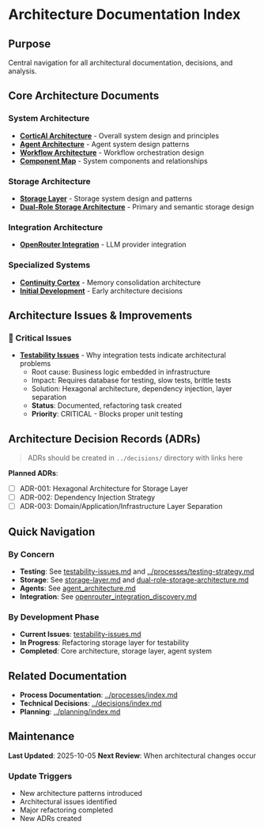 # Architecture Documentation Index

## Purpose
Central navigation for all architectural documentation, decisions, and analysis.

## Core Architecture Documents

### System Architecture
- **[CorticAI Architecture](./corticai_architecture.md)** - Overall system design and principles
- **[Agent Architecture](./agent_architecture.md)** - Agent system design patterns
- **[Workflow Architecture](./workflow_architecture.md)** - Workflow orchestration design
- **[Component Map](./component_map.md)** - System components and relationships

### Storage Architecture
- **[Storage Layer](./storage-layer.md)** - Storage system design and patterns
- **[Dual-Role Storage Architecture](./dual-role-storage-architecture.md)** - Primary and semantic storage design

### Integration Architecture
- **[OpenRouter Integration](./openrouter_integration_discovery.md)** - LLM provider integration

### Specialized Systems
- **[Continuity Cortex](./continuity-cortex/)** - Memory consolidation architecture
- **[Initial Development](./initial-development/)** - Early architecture decisions

## Architecture Issues & Improvements

### 🚨 Critical Issues
- **[Testability Issues](./testability-issues.md)** - Why integration tests indicate architectural problems
  - Root cause: Business logic embedded in infrastructure
  - Impact: Requires database for testing, slow tests, brittle tests
  - Solution: Hexagonal architecture, dependency injection, layer separation
  - **Status**: Documented, refactoring task created
  - **Priority**: CRITICAL - Blocks proper unit testing

## Architecture Decision Records (ADRs)

> ADRs should be created in `../decisions/` directory with links here

**Planned ADRs**:
- [ ] ADR-001: Hexagonal Architecture for Storage Layer
- [ ] ADR-002: Dependency Injection Strategy
- [ ] ADR-003: Domain/Application/Infrastructure Layer Separation

## Quick Navigation

### By Concern
- **Testing**: See [testability-issues.md](./testability-issues.md) and [../processes/testing-strategy.md](../processes/testing-strategy.md)
- **Storage**: See [storage-layer.md](./storage-layer.md) and [dual-role-storage-architecture.md](./dual-role-storage-architecture.md)
- **Agents**: See [agent_architecture.md](./agent_architecture.md)
- **Integration**: See [openrouter_integration_discovery.md](./openrouter_integration_discovery.md)

### By Development Phase
- **Current Issues**: [testability-issues.md](./testability-issues.md)
- **In Progress**: Refactoring storage layer for testability
- **Completed**: Core architecture, storage layer, agent system

## Related Documentation
- **Process Documentation**: [../processes/index.md](../processes/index.md)
- **Technical Decisions**: [../decisions/index.md](../decisions/index.md)
- **Planning**: [../planning/index.md](../planning/index.md)

## Maintenance

**Last Updated**: 2025-10-05
**Next Review**: When architectural changes occur

### Update Triggers
- New architecture patterns introduced
- Architectural issues identified
- Major refactoring completed
- New ADRs created
